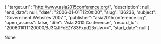 {
  "target_url": "http://www.asia2015conference.org/", 
  "description": null, 
  "end_date": null, 
  "date": "2006-01-01T12:00:00", 
  "slug": 136236, 
  "subject": "Government Websites 2007 ", 
  "publisher": "asia2015conference.org", 
  "open_access": false, 
  "title": "Asia 2015 Conference", 
  "record_id": "20060101T120000/BJ3QJlFoEZY83Fxpd2BxUw==", 
  "start_date": null
}

None